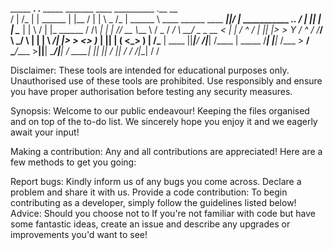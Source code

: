 
   
   
   _____ ____.__         .__        _____           _______  ____  __________                           .__  __                       
  /  |  /_   |  | ______ |  |__    /  |  |          \   _  \/_   | \______   \ ____ ______   ____  _____|__|/  |_  ___________ ___.__.
 /   |  ||   |  | \____ \|  |  \  /   |  |_  ______ /  /_\  \|   |  |       _// __ \\____ \ /  _ \/  ___/  \   __\/  _ \_  __ <   |  |
/    ^   /   |  |_|  |_> >   Y  \/    ^   / /_____/ \  \_/   \   |  |    |   \  ___/|  |_> >  <_> )___ \|  ||  | (  <_> )  | \/\___  |
\____   ||___|____/   __/|___|  /\____   |           \_____  /___|  |____|_  /\___  >   __/ \____/____  >__||__|  \____/|__|   / ____|
     |__|         |__|        \/      |__|                 \/              \/     \/|__|              \/                       \/  



Disclaimer:
These tools are intended for educational purposes only. Unauthorised use of these tools are prohibited. Use responsibly and ensure you have proper authorisation before testing any security measures.


Synopsis: Welcome to our public endeavour! Keeping the files organised and on top of the to-do list. We sincerely hope you enjoy it and we eagerly await your input!

Making a contribution: Any and all contributions are appreciated! Here are a few methods to get you going:

Report bugs: Kindly inform us of any bugs you come across. Declare a problem and share it with us. Provide a code contribution: To begin contributing as a developer, simply follow the guidelines listed below! Advice: Should you choose not to If you're not familiar with code but have some fantastic ideas, create an issue and describe any upgrades or improvements you'd want to see!

